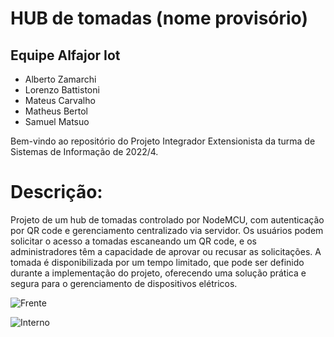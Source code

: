# HUB de tomadas (nome provisório)

## Equipe Alfajor Iot
- Alberto Zamarchi
- Lorenzo Battistoni
- Mateus Carvalho
- Matheus Bertol
- Samuel Matsuo

Bem-vindo ao repositório do Projeto Integrador Extensionista da turma de Sistemas de Informação de 2022/4. 

# Descrição: 

Projeto de um hub de tomadas controlado por NodeMCU, com autenticação por QR code e gerenciamento centralizado via servidor. Os usuários podem solicitar o acesso a tomadas escaneando um QR code, e os administradores têm a capacidade de aprovar ou recusar as solicitações. A tomada é disponibilizada por um tempo limitado, que pode ser definido durante a implementação do projeto, oferecendo uma solução prática e segura para o gerenciamento de dispositivos elétricos.

![Frente](img/img1.jpg.png)

![Interno](img/img2.jpg.png)